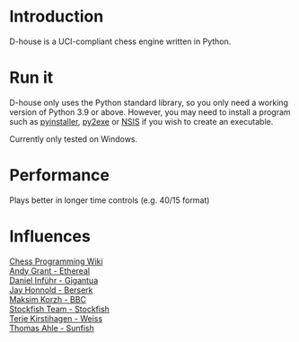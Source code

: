 # Introduction
D-house is a UCI-compliant chess engine written in Python. 

# Run it
D-house only uses the Python standard library, so you only need a working version of Python 3.9 or above. 
However, you may need to install a program such as 
[pyinstaller](https://pypi.org/project/pyinstaller/), [py2exe](https://pypi.org/project/py2exe/) or [NSIS](https://nsis.sourceforge.io/Download)
if you wish to create an executable.

Currently only tested on Windows.

# Performance
Plays better in longer time controls (e.g. 40/15 format)

# Influences
[Chess Programming Wiki](https://www.chessprogramming.org/Main_Page)<br/>
[Andy Grant - Ethereal](https://github.com/AndyGrant/Ethereal)<br/>
[Daniel Inführ - Gigantua](https://github.com/Gigantua/Gigantua)<br/>
[Jay Honnold - Berserk](https://github.com/jhonnold/berserk)<br/>
[Maksim Korzh - BBC](https://github.com/maksimKorzh/bbc)<br/>
[Stockfish Team - Stockfish](https://github.com/official-stockfish/Stockfish)<br/>
[Terje Kirstihagen - Weiss](https://github.com/TerjeKir/weiss)<br/>
[Thomas Ahle - Sunfish](https://github.com/thomasahle/sunfish)<br/>
